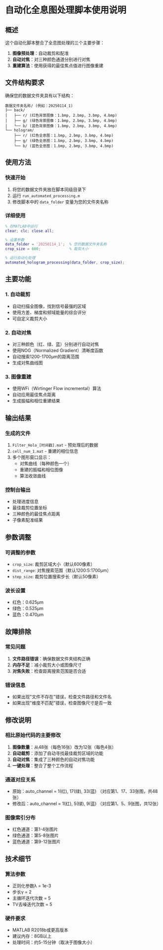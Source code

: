 # 自动化全息图处理脚本使用说明

## 概述
这个自动化脚本整合了全息图处理的三个主要步骤：
1. **图像预处理**：自动裁剪和配准
2. **自动对焦**：对三种颜色通道分别进行对焦
3. **重建算法**：使用获得的最佳焦点值进行图像重建

## 文件结构要求
确保您的数据文件夹具有以下结构：
```
数据文件夹名称/ (例如：20250114_1)
├── back/
│   ├── r/ (红色背景图像：1.bmp, 2.bmp, 3.bmp, 4.bmp)
│   ├── g/ (绿色背景图像：1.bmp, 2.bmp, 3.bmp, 4.bmp)
│   └── b/ (蓝色背景图像：1.bmp, 2.bmp, 3.bmp, 4.bmp)
└── hologram/
    ├── r/ (红色全息图：1.bmp, 2.bmp, 3.bmp, 4.bmp)
    ├── g/ (绿色全息图：1.bmp, 2.bmp, 3.bmp, 4.bmp)
    └── b/ (蓝色全息图：1.bmp, 2.bmp, 3.bmp, 4.bmp)
```

## 使用方法

### 快速开始
1. 将您的数据文件夹放在脚本同级目录下
2. 运行 `run_automated_processing.m`
3. 修改脚本中的 `data_folder` 变量为您的文件夹名称

### 详细使用
```matlab
% 在MATLAB中运行
clear; clc; close all;

% 设置参数
data_folder = '20250114_1';  % 您的数据文件夹名称
crop_size = 600;             % 裁剪大小

% 运行自动化处理
automated_hologram_processing(data_folder, crop_size);
```

## 主要功能

### 1. 自动裁剪
- 自动扫描全图像，找到信号最强的区域
- 使用方差、梯度和频域能量的综合评分
- 可自定义裁剪大小

### 2. 自动对焦
- 对三种颜色（红、绿、蓝）分别进行自动对焦
- 使用NOG（Normalized Gradient）清晰度函数
- 自动搜索1200-1700μm的距离范围
- 生成对焦曲线图

### 3. 图像重建
- 使用WFi（Wirtinger Flow incremental）算法
- 自动应用最佳焦点距离
- 生成振幅和相位重建结果

## 输出结果

### 生成的文件
1. `Filter_Holo_[时间戳].mat` - 预处理后的数据
2. `cell_num_1.mat` - 重建的相位信息
3. 多个图形窗口显示：
   - 对焦曲线（每种颜色一个）
   - 重建的振幅和相位图像
   - 算法收敛曲线

### 控制台输出
- 处理进度信息
- 最佳裁剪位置坐标
- 三种颜色的最佳焦点距离
- 子像素配准结果

## 参数调整

### 可调整的参数
- `crop_size`: 裁剪区域大小（默认600像素）
- `dist_range`: 对焦搜索范围（默认1200:5:1700μm）
- `step_size`: 裁剪位置搜索步长（默认50像素）

### 波长设置
- 红色：0.625μm
- 绿色：0.525μm  
- 蓝色：0.470μm

## 故障排除

### 常见问题
1. **文件路径错误**：确保数据文件夹结构正确
2. **内存不足**：减小裁剪大小或图像尺寸
3. **对焦失败**：检查距离搜索范围是否合适

### 错误信息
- 如果出现"文件不存在"错误，检查文件路径和文件名
- 如果出现"维度不匹配"错误，检查图像尺寸是否一致

## 修改说明

### 相比原始代码的主要修改
1. **图像数量**：从48张（每色16张）改为12张（每色4张）
2. **自动裁剪**：添加了自动寻找最佳裁剪区域的功能
3. **自动对焦**：集成了三种颜色的自动对焦功能
4. **一键处理**：整合了整个工作流程

### 通道对应关系
- 原始：auto_channel = 1(红), 17(绿), 33(蓝) （对应第1、17、33张图，共48张）
- 修改后：auto_channel = 1(红), 5(绿), 9(蓝) （对应第1、5、9张图，共12张）

### 图像索引分布
- 红色通道：第1-4张图片
- 绿色通道：第5-8张图片  
- 蓝色通道：第9-12张图片

## 技术细节

### 算法参数
- 正则化参数λ = 1e-3
- 步长γ = 2  
- 主循环迭代次数 = 5
- TV去噪迭代次数 = 5

### 硬件要求
- MATLAB R2018b或更高版本
- 建议内存：8GB以上
- 处理时间：约5-15分钟（取决于图像大小）
